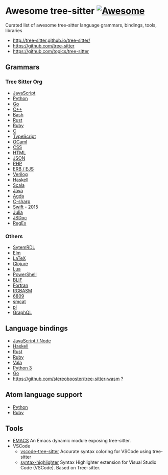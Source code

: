 # Awesome tree-sitter [![Awesome](https://awesome.re/badge.svg)](https://awesome.re)

Curated list of awesome tree-sitter language grammars, bindings, tools, libraries

- http://tree-sitter.github.io/tree-sitter/
- https://github.com/tree-sitter
- https://github.com/topics/tree-sitter

## Grammars

### Tree Sitter Org

- [JavaScript](https://github.com/tree-sitter/tree-sitter-javascript)
- [Python](https://github.com/tree-sitter/tree-sitter-python)
- [Go](https://github.com/tree-sitter/tree-sitter-go)
- [C++](https://github.com/tree-sitter/tree-sitter-cpp)
- [Bash](https://github.com/tree-sitter/tree-sitter-bash)
- [Rust](https://github.com/tree-sitter/tree-sitter-rust)
- [Ruby](https://github.com/tree-sitter/tree-sitter-ruby)
- [C](https://github.com/tree-sitter/tree-sitter-c)
- [TypeScript](https://github.com/tree-sitter/tree-sitter-typescript)
- [OCaml](https://github.com/tree-sitter/tree-sitter-ocaml)
- [CSS](https://github.com/tree-sitter/tree-sitter-css)
- [HTML](https://github.com/tree-sitter/tree-sitter-html)
- [JSON](https://github.com/tree-sitter/tree-sitter-json)
- [PHP](https://github.com/tree-sitter/tree-sitter-php)
- [ERB / EJS](https://github.com/tree-sitter/tree-sitter-embedded-template)
- [Verilog](https://github.com/tree-sitter/tree-sitter-verilog)
- [Haskell](https://github.com/tree-sitter/tree-sitter-haskell)
- [Scala](https://github.com/tree-sitter/tree-sitter-scala)
- [Java](https://github.com/tree-sitter/tree-sitter-java)
- [Agda](https://github.com/tree-sitter/tree-sitter-agda)
- [C-sharp](https://github.com/tree-sitter/tree-sitter-c-sharp)
- [Swift](https://github.com/tree-sitter/tree-sitter-swift) - 2015
- [Julia](https://github.com/tree-sitter/tree-sitter-julia)
- [JSDoc](https://github.com/tree-sitter/tree-sitter-jsdoc)
- [RegEx](https://github.com/tree-sitter/tree-sitter-regex)

### Others

- [SytemRDL](https://github.com/SystemRDL/tree-sitter-systemrdl)
- [Elm](https://github.com/razzeee/tree-sitter-elm)
- [LaTeX](https://github.com/yitzchak/tree-sitter-latex)
- [Clojure](https://github.com/oakmac/tree-sitter-clojure)
- [Lua](https://github.com/Azganoth/tree-sitter-lua)
- [PowerShell](https://github.com/jrsconfitto/tree-sitter-powershell)
- [BLIF](https://github.com/gaffe-logic/tree-sitter-blif)
- [Fortran](https://github.com/stadelmanma/tree-sitter-fortran)
- [RGBASM](https://github.com/tobiasvl/tree-sitter-rgbasm)
- [6809](https://github.com/georgjz/tree-sitter-6809)
- [smcat](https://github.com/sverweij/tree-sitter-smcat)
- [pi](https://github.com/scmlab/tree-sitter-pi)
- [GraphQL](https://github.com/dralletje/tree-sitter-graphql)

## Language bindings

- [JavaScript / Node](https://github.com/tree-sitter/node-tree-sitter)
- [Haskell](https://github.com/tree-sitter/haskell-tree-sitter)
- [Rust](https://github.com/tree-sitter/rust-tree-sitter)
- [Ruby](https://github.com/tree-sitter/ruby-tree-sitter)
- [Vala](https://gitlab.gnome.org/albfan/vala-tree-sitter)
- [Python 3](https://github.com/tree-sitter/py-tree-sitter)
- [Go](https://github.com/smacker/go-tree-sitter)
- https://github.com/stereobooster/tree-sitter-wasm ?

## Atom language support

- [Python](https://github.com/atom/language-python)
- [Ruby](https://github.com/atom/language-ruby)

## Tools

- [EMACS](https://github.com/karlotness/tree-sitter.el) An Emacs dynamic module exposing tree-sitter.
- VSCode
  - [vscode-tree-sitter](https://github.com/georgewfraser/vscode-tree-sitter) Accurate syntax coloring for VSCode using tree-sitter
  - [syntax-highlighter](https://github.com/EvgeniyPeshkov/syntax-highlighter) Syntax Highlighter extension for Visual Studio Code (VSCode). Based on Tree-sitter.
